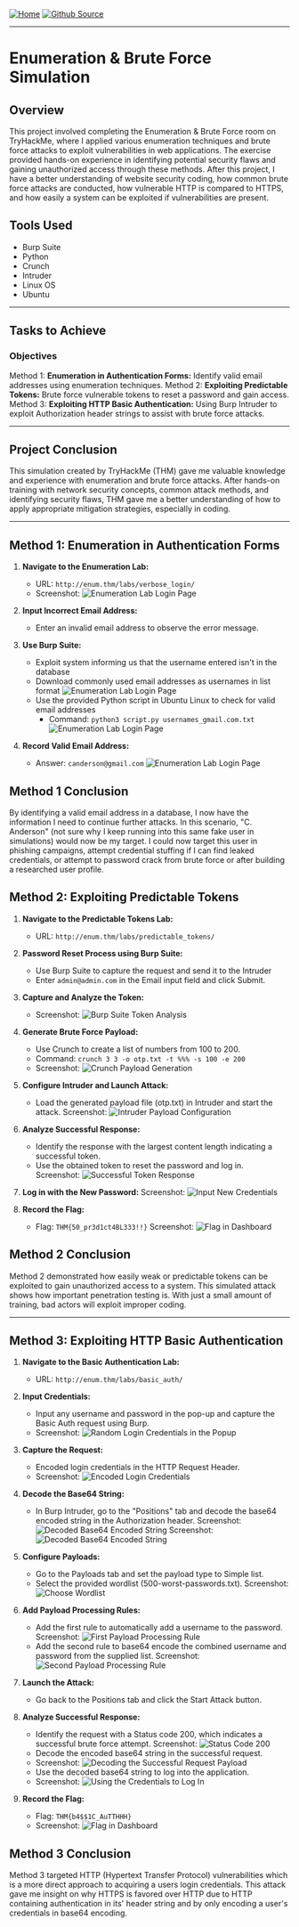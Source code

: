 <div style="display: inline-block;">
  <a href="https://breachopen.github.io/Chas-Riley/">
    <img src="https://img.shields.io/badge/Home-3ba0e6" alt="Home">
  </a>
</div>

<div style="display: inline-block;">
  <a href="https://github.com/BreachOpen/Chas-Riley/" target="_blank">
    <img src="https://img.shields.io/badge/Github_Source-3ba0e6" alt="Github Source">
  </a>
</div>


---

# Enumeration & Brute Force Simulation

## Overview
This project involved completing the Enumeration & Brute Force room on TryHackMe, where I applied various enumeration techniques and brute force attacks to exploit vulnerabilities in web applications. The exercise provided hands-on experience in identifying potential security flaws and gaining unauthorized access through these methods. After this project, I have a better understanding of website security coding, how common brute force attacks are conducted, how vulnerable HTTP is compared to HTTPS, and how easily a system can be exploited if vulnerabilities are present.

## Tools Used
- Burp Suite
- Python
- Crunch
- Intruder
- Linux OS
- Ubuntu

---

## Tasks to Achieve

### Objectives
Method 1: **Enumeration in Authentication Forms:** Identify valid email addresses using enumeration techniques.
Method 2: **Exploiting Predictable Tokens:** Brute force vulnerable tokens to reset a password and gain access.
Method 3: **Exploiting HTTP Basic Authentication:** Using Burp Intruder to exploit Authorization header strings to assist with brute force attacks.

---

## Project Conclusion

This simulation created by TryHackMe (THM) gave me valuable knowledge and experience with enumeration and brute force attacks. After hands-on training with network security concepts, common attack methods, and identifying security flaws, THM gave me a better understanding of how to apply appropriate mitigation strategies, especially in coding.


---

## Method 1: Enumeration in Authentication Forms

1. **Navigate to the Enumeration Lab:**
   - URL: `http://enum.thm/labs/verbose_login/`
   - Screenshot: ![Enumeration Lab Login Page](../../assets/img/pentest/1.png)

2. **Input Incorrect Email Address:**
   - Enter an invalid email address to observe the error message.
  
3. **Use Burp Suite:**
   - Exploit system informing us that the username entered isn't in the database
   - Download commonly used email addresses as usernames in list format
     ![Enumeration Lab Login Page](../../assets/img/pentest/2.png)
   - Use the provided Python script in Ubuntu Linux to check for valid email addresses
     - Command: `python3 script.py usernames_gmail.com.txt`
     ![Enumeration Lab Login Page](../../assets/img/pentest/3.png)

4. **Record Valid Email Address:**
   - Answer: `canderson@gmail.com`
   ![Enumeration Lab Login Page](../../assets/img/pentest/4.png)

## Method 1 Conclusion
By identifying a valid email address in a database, I now have the information I need to continue further attacks. In this scenario, "C. Anderson" (not sure why I keep running into this same fake user in simulations) would now be my target. I could now target this user in phishing campaigns, attempt credential stuffing if I can find leaked credentials, or attempt to password crack from brute force or after building a researched user profile.

## Method 2: Exploiting Predictable Tokens

1. **Navigate to the Predictable Tokens Lab:**
   - URL: `http://enum.thm/labs/predictable_tokens/`

2. **Password Reset Process using Burp Suite:**
   - Use Burp Suite to capture the request and send it to the Intruder
   - Enter `admin@admin.com` in the Email input field and click Submit.

3. **Capture and Analyze the Token:**
   - Screenshot: ![Burp Suite Token Analysis](../../assets/img/pentest/5.png)

4. **Generate Brute Force Payload:**
   - Use Crunch to create a list of numbers from 100 to 200.
   - Command: `crunch 3 3 -o otp.txt -t %%% -s 100 -e 200`
   - Screenshot: ![Crunch Payload Generation](../../assets/img/pentest/6.png)

5. **Configure Intruder and Launch Attack:**
   - Load the generated payload file (otp.txt) in Intruder and start the attack.
     Screenshot: ![Intruder Payload Configuration](../../assets/img/pentest/7.png)

6. **Analyze Successful Response:**
   - Identify the response with the largest content length indicating a successful token.
   - Use the obtained token to reset the password and log in.
     Screenshot: ![Successful Token Response](../../assets/img/pentest/8.png)
     
7. **Log in with the New Password:**
     Screenshot: ![Input New Credentials](../../assets/img/pentest/9.png)

8. **Record the Flag:**
   - Flag: `THM{50_pr3d1ct4BL333!!}`
     Screenshot: ![Flag in Dashboard](../../assets/img/pentest/10.png)

     
## Method 2 Conclusion
Method 2 demonstrated how easily weak or predictable tokens can be exploited to gain unauthorized access to a system. This simulated attack shows how important penetration testing is. With just a small amount of training, bad actors will exploit improper coding.

---

## Method 3: Exploiting HTTP Basic Authentication

1. **Navigate to the Basic Authentication Lab:**
   - URL: `http://enum.thm/labs/basic_auth/`

2. **Input Credentials:**
   - Input any username and password in the pop-up and capture the Basic Auth request using Burp.
   - Screenshot: ![Random Login Credentials in the Popup](../../assets/img/pentest/11.png)

3. **Capture the Request:**
   - Encoded login credentials in the HTTP Request Header.
   - Screenshot: ![Encoded Login Credentials](../../assets/img/pentest/12.png)

4. **Decode the Base64 String:**
   - In Burp Intruder, go to the "Positions" tab and decode the base64 encoded string in the Authorization header.
     Screenshot: ![Decoded Base64 Encoded String](../../assets/img/pentest/13.png)
     Screenshot: ![Decoded Base64 Encoded String](../../assets/img/pentest/14.png)

5. **Configure Payloads:**
   - Go to the Payloads tab and set the payload type to Simple list.
   - Select the provided wordlist (500-worst-passwords.txt).
     Screenshot: ![Choose Wordlist](../../assets/img/pentest/15.png)

6. **Add Payload Processing Rules:**
   - Add the first rule to automatically add a username to the password.
     Screenshot: ![First Payload Processing Rule](../../assets/img/pentest/16.png)
   - Add the second rule to base64 encode the combined username and password from the supplied list.
     Screenshot: ![Second Payload Processing Rule](../../assets/img/pentest/17.png)

7. **Launch the Attack:**
   - Go back to the Positions tab and click the Start Attack button.

8. **Analyze Successful Response:**
   - Identify the request with a Status code 200, which indicates a successful brute force attempt.
     Screenshot: ![Status Code 200](../../assets/img/pentest/18.png)
   - Decode the encoded base64 string in the successful request.
   - Screenshot: ![Decoding the Successful Request Payload](../../assets/img/pentest/19.png)
   - Use the decoded base64 string to log into the application.
   - Screenshot: ![Using the Credentials to Log In](../../assets/img/pentest/20.png)

9. **Record the Flag:**
   - Flag: `THM{b4$$1C_AuTTHHH}`
   - Screenshot: ![Flag in Dashboard](../../assets/img/pentest/21.png)
  
## Method 3 Conclusion
Method 3 targeted HTTP (Hypertext Transfer Protocol) vulnerabilities which is a more direct approach to acquiring a users login credentials. This attack gave me insight on why HTTPS is favored over HTTP due to HTTP containing authentication in its' header string and by only encoding a user's credentials in base64 encoding.
